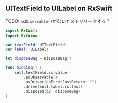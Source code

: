 ## UITextField to UILabel on RxSwift

TODO: `asObservable()`がないとメモリリークする？

```swift
import RxSwift
import RxCocoa

var textField: UITextField!
var label: UILabel!

let disposeBag = DisposeBag()

func binding() {
    self.textField.rx.value
        .asObservable()
        .asDriver(onErrorJustReturn: "")
        .drive(self.label.rx.text)
        .disposed(by: disposeBag)
}
```
